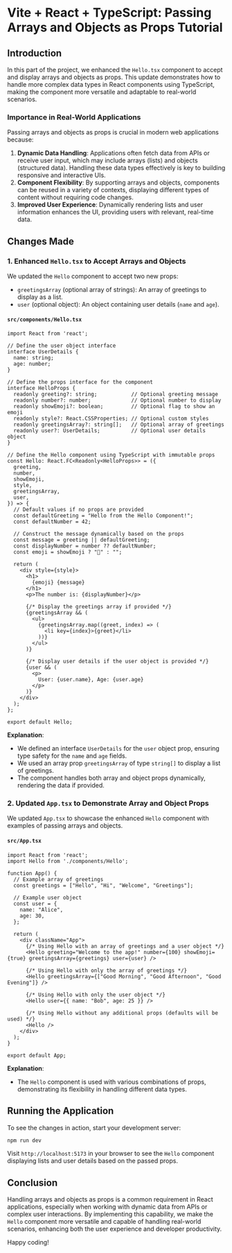 
# Vite + React + TypeScript: Passing Arrays and Objects as Props Tutorial

## Introduction

In this part of the project, we enhanced the `Hello.tsx` component to accept and display arrays and objects as props. This update demonstrates how to handle more complex data types in React components using TypeScript, making the component more versatile and adaptable to real-world scenarios.

### Importance in Real-World Applications

Passing arrays and objects as props is crucial in modern web applications because:

1. **Dynamic Data Handling**: Applications often fetch data from APIs or receive user input, which may include arrays (lists) and objects (structured data). Handling these data types effectively is key to building responsive and interactive UIs.
2. **Component Flexibility**: By supporting arrays and objects, components can be reused in a variety of contexts, displaying different types of content without requiring code changes.
3. **Improved User Experience**: Dynamically rendering lists and user information enhances the UI, providing users with relevant, real-time data.

## Changes Made

### 1. Enhanced `Hello.tsx` to Accept Arrays and Objects

We updated the `Hello` component to accept two new props:

- `greetingsArray` (optional array of strings): An array of greetings to display as a list.
- `user` (optional object): An object containing user details (`name` and `age`).

#### `src/components/Hello.tsx`

```tsx
import React from 'react';

// Define the user object interface
interface UserDetails {
  name: string;
  age: number;
}

// Define the props interface for the component
interface HelloProps {
  readonly greeting?: string;           // Optional greeting message
  readonly number?: number;             // Optional number to display
  readonly showEmoji?: boolean;         // Optional flag to show an emoji
  readonly style?: React.CSSProperties; // Optional custom styles
  readonly greetingsArray?: string[];   // Optional array of greetings
  readonly user?: UserDetails;          // Optional user details object
}

// Define the Hello component using TypeScript with immutable props
const Hello: React.FC<Readonly<HelloProps>> = ({
  greeting,
  number,
  showEmoji,
  style,
  greetingsArray,
  user,
}) => {
  // Default values if no props are provided
  const defaultGreeting = "Hello from the Hello Component!";
  const defaultNumber = 42;

  // Construct the message dynamically based on the props
  const message = greeting || defaultGreeting;
  const displayNumber = number ?? defaultNumber;
  const emoji = showEmoji ? "👋" : "";

  return (
    <div style={style}>
      <h1>
        {emoji} {message}
      </h1>
      <p>The number is: {displayNumber}</p>

      {/* Display the greetings array if provided */}
      {greetingsArray && (
        <ul>
          {greetingsArray.map((greet, index) => (
            <li key={index}>{greet}</li>
          ))}
        </ul>
      )}

      {/* Display user details if the user object is provided */}
      {user && (
        <p>
          User: {user.name}, Age: {user.age}
        </p>
      )}
    </div>
  );
};

export default Hello;
```

**Explanation**:
- We defined an interface `UserDetails` for the `user` object prop, ensuring type safety for the `name` and `age` fields.
- We used an array prop `greetingsArray` of type `string[]` to display a list of greetings.
- The component handles both array and object props dynamically, rendering the data if provided.

### 2. Updated `App.tsx` to Demonstrate Array and Object Props

We updated `App.tsx` to showcase the enhanced `Hello` component with examples of passing arrays and objects.

#### `src/App.tsx`

```tsx
import React from 'react';
import Hello from './components/Hello';

function App() {
  // Example array of greetings
  const greetings = ["Hello", "Hi", "Welcome", "Greetings"];

  // Example user object
  const user = {
    name: "Alice",
    age: 30,
  };

  return (
    <div className="App">
      {/* Using Hello with an array of greetings and a user object */}
      <Hello greeting="Welcome to the app!" number={100} showEmoji={true} greetingsArray={greetings} user={user} />

      {/* Using Hello with only the array of greetings */}
      <Hello greetingsArray={["Good Morning", "Good Afternoon", "Good Evening"]} />

      {/* Using Hello with only the user object */}
      <Hello user={{ name: "Bob", age: 25 }} />

      {/* Using Hello without any additional props (defaults will be used) */}
      <Hello />
    </div>
  );
}

export default App;
```

**Explanation**:
- The `Hello` component is used with various combinations of props, demonstrating its flexibility in handling different data types.


## Running the Application

To see the changes in action, start your development server:

```bash
npm run dev
```

Visit `http://localhost:5173` in your browser to see the `Hello` component displaying lists and user details based on the passed props.

## Conclusion

Handling arrays and objects as props is a common requirement in React applications, especially when working with dynamic data from APIs or complex user interactions. By implementing this capability, we make the `Hello` component more versatile and capable of handling real-world scenarios, enhancing both the user experience and developer productivity.

Happy coding!
